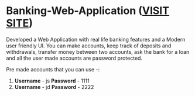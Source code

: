 # Banking-Web-Application ([VISIT SITE](https://mumuksh10.github.io/Banking-Web-Application/))
Developed a Web Application with real life banking features and a Modern user friendly UI. You can make accounts, keep track of deposits and withdrawals, transfer money between two accounts, ask the bank for a loan and all the user made accounts are password protected.

Pre made accounts that you can use -:
1) **Username** - js
   **Password** - 1111
2) **Username** - jd
   **Password** - 2222
